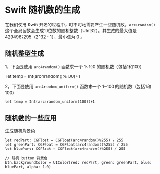 # Swift 随机数的生成

在我们使用 Swift 开发的过程中，时不时地需要产生一些随机数。`arc4random()` 这个全局函数会生成10位数的随机整数（UInt32）。其生成的最大值是 4294967295（2^32 - 1），最小值为 0 。

## 随机整型生成

1，下面是使用 `arc4random()` 函数求一个 1~100 的随机数（包括1和100）

`let temp = Int(arc4random()%100)+1


2，下面是使用 `arc4random_uniform()` 函数求一个 1~100 的随机数（包括1和100）

```
let temp = Int(arc4random_uniform(100))+1
```

## 随机数的一些应用
生成随机背景色
```
let redPart: CGFloat = CGFloat(arc4random()%255) / 255
let greenPart: CGFloat = CGFloat(arc4random()%255) / 255
let bluePart: CGFloat = CGFloat(arc4random()%255) / 255

// 随机 button 背景色
btn.backgroundColor = UIColor(red: redPart, green: greenPart, blue: bluePart, alpha: 1.0)
```